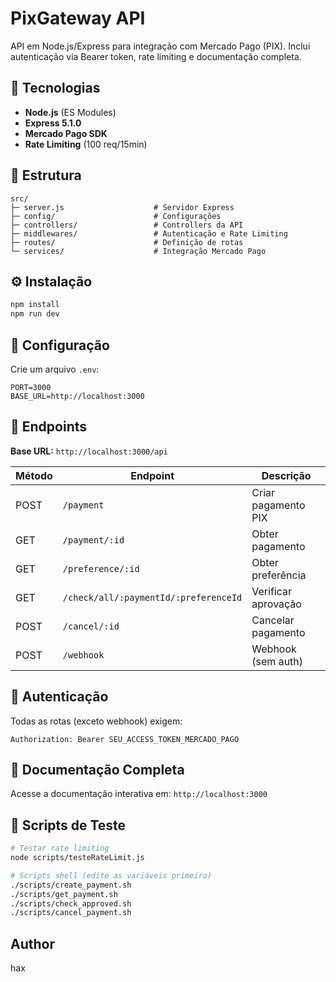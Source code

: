 # PixGateway API

API em Node.js/Express para integração com Mercado Pago (PIX). Inclui autenticação via Bearer token, rate limiting e documentação completa.

## 🚀 Tecnologias

- **Node.js** (ES Modules)
- **Express 5.1.0**
- **Mercado Pago SDK**
- **Rate Limiting** (100 req/15min)

## 📁 Estrutura

```
src/
├─ server.js                    # Servidor Express
├─ config/                      # Configurações
├─ controllers/                 # Controllers da API
├─ middlewares/                 # Autenticação e Rate Limiting
├─ routes/                      # Definição de rotas
└─ services/                    # Integração Mercado Pago
```

## ⚙️ Instalação

```bash
npm install
npm run dev
```

## 🔧 Configuração

Crie um arquivo `.env`:

```env
PORT=3000
BASE_URL=http://localhost:3000
```

## 📡 Endpoints

**Base URL:** `http://localhost:3000/api`

| Método | Endpoint | Descrição |
|--------|----------|-----------|
| POST | `/payment` | Criar pagamento PIX |
| GET | `/payment/:id` | Obter pagamento |
| GET | `/preference/:id` | Obter preferência |
| GET | `/check/all/:paymentId/:preferenceId` | Verificar aprovação |
| POST | `/cancel/:id` | Cancelar pagamento |
| POST | `/webhook` | Webhook (sem auth) |

## 🔐 Autenticação

Todas as rotas (exceto webhook) exigem:

```
Authorization: Bearer SEU_ACCESS_TOKEN_MERCADO_PAGO
```

## 📖 Documentação Completa

Acesse a documentação interativa em: `http://localhost:3000`

## 🧪 Scripts de Teste

```bash
# Testar rate limiting
node scripts/testeRateLimit.js

# Scripts shell (edite as variáveis primeiro)
./scripts/create_payment.sh
./scripts/get_payment.sh
./scripts/check_approved.sh
./scripts/cancel_payment.sh
```

## Author


hax
